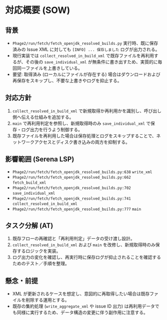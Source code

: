 # 対応概要 (SOW)

## 背景
- `Phage2/run/fetch/fetch_openjdk_resolved_builds.py` 実行時、既に保存済みの Issue XML に対しても `[INFO] ... 保存しました` ログが出力される。
- 現行実装では `collect_resolved_in_build_xml` で既存ファイルを再利用するが、その後の `save_individual_xml` が無条件に書き出すため、実質的に毎回同一ファイルを上書きしている。
- 要望: 取得済み (ローカルにファイルが存在する) 場合はダウンロードおよび再保存をスキップし、不要な上書きやログを抑止する。

## 対応方針
1. `collect_resolved_in_build_xml` で新規取得か再利用かを識別し、呼び出し側へ伝える仕組みを追加する。
2. `main` で再利用判定を参照し、新規取得時のみ `save_individual_xml` で保存・ログ出力を行うよう制御する。
3. 既存ファイルを再利用した場合は保存処理とログをスキップすることで、ネットワークアクセスとディスク書き込みの両方を抑制する。

## 影響範囲 (Serena LSP)
- `Phage2/run/fetch/fetch_openjdk_resolved_builds.py:638` `write_xml`
- `Phage2/run/fetch/fetch_openjdk_resolved_builds.py:662` `fetch_build_xml`
- `Phage2/run/fetch/fetch_openjdk_resolved_builds.py:702` `save_individual_xml`
- `Phage2/run/fetch/fetch_openjdk_resolved_builds.py:741` `collect_resolved_in_build_xml`
- `Phage2/run/fetch/fetch_openjdk_resolved_builds.py:777` `main`

## タスク分解 (AT)
1. 既存フローの再確認と「再利用判定」データの受け渡し設計。
2. `collect_resolved_in_build_xml` および `main` を改修し、新規取得時のみ保存するロジックを実装。
3. ログ出力の変化を確認し、再実行時に保存ログが抑止されることを確認するためのテスト／手順を整理。

## 懸念・前提
- XML が更新されるケースを想定し、意図的に再取得したい場合は既存ファイルを削除する運用とする。
- 既存の集約処理 (`write_aggregate_xml` や issue ID 出力) は再利用データでも同様に実行するため、データ構造の変更に伴う副作用に注意する。
